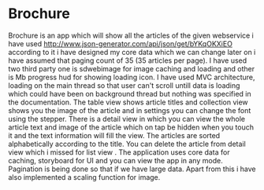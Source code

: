 # Brochure

Brochure is an app which will show all the articles of the given webservice i have used
http://www.json-generator.com/api/json/get/bYKqOKXiEO according to it i have designed my core data which we can change later on i have assumed that paging count of 35 (35 articles per page). 
I have used two third party one is sdwebimage for image caching and loading and other is Mb progress hud for showing loading icon.
I have used MVC architecture, loading on the main thread so that user can't scroll untill data is loading which could have been on 
background thread but nothing was specified in the documentation. The table view shows article titles and collection view shows you the
image of the article and in settings you can change the font using the stepper. There is a detail view in which you can view the whole
article text and image of the article which on tap be hidden when you touch it and the text information will fill the view. The articles 
are sorted alphabetically according to the title. You can delete the article from detail view which i missed for list view . The application
uses core data for caching, storyboard for UI and you can view the app in any mode. Pagination is being done so that if we have large
data. Apart from this i have also implemented a scaling function for image.

